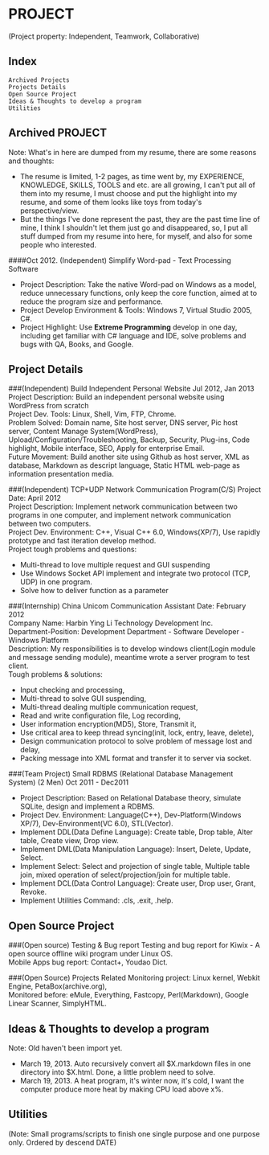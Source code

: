PROJECT
========================================================
(Project property: Independent, Teamwork, Collaborative)


Index
-----------------------------------------
    Archived Projects
    Projects Details
    Open Source Project
    Ideas & Thoughts to develop a program
    Utilities




Archived PROJECT
------------------------------------------------------------------------------------
Note: What's in here are dumped from my resume, there are some reasons and thoughts:   
* The resume is limited, 1-2 pages, as time went by, my EXPERIENCE, KNOWLEDGE, SKILLS, TOOLS and etc. are all growing, I can't put all of them into my resume, I must choose and put the highlight into my resume, and some of them looks like toys from today's perspective/view.   
* But the things I've done represent the past, they are the past time line of mine, I think I shouldn't let them just go and disappeared, so, I put all stuff dumped from my resume into here, for myself, and also for some people who interested.  

####Oct 2012. (Independent) Simplify Word-pad - Text Processing Software
* Project Description: Take the native Word-pad on Windows as a model, reduce unnecessary functions, only keep the core function, aimed at to reduce the program size and performance.   
* Project Develop Environment & Tools: Windows 7, Virtual Studio 2005, C#.   
* Project Highlight: Use __Extreme Programming__ develop in one day, including get familiar with C# language and IDE, solve problems and bugs with QA, Books, and Google.   


Project Details
----------------
###(Independent) Build Independent Personal Website Jul 2012, Jan 2013
Project Description: Build an independent personal website using WordPress from scratch  
Project Dev. Tools: Linux, Shell, Vim, FTP, Chrome.  
Problem Solved: Domain name, Site host server, DNS server, Pic host server, Content Manage System(WordPress), Upload/Configuration/Troubleshooting, Backup, Security, Plug-ins, Code highlight, Mobile interface, SEO, Apply for enterprise Email.  
Future Movement: Build another site using Github as host server, XML as database, Markdown as descript language, Static HTML web-page as information presentation media.   

###(Independent) TCP+UDP Network Communication Program(C/S)
Project Date: April 2012  
Project Description: Implement network communication between two programs in one computer, and implement network communication between two computers.  
Project Dev. Environment: C++, Visual C++ 6.0, Windows(XP/7), Use rapidly prototype and fast iteration develop method.  
Project tough problems and questions:  
* Multi-thread to love multiple request and GUI suspending  
* Use Windows Socket API implement and integrate two protocol (TCP, UDP) in one program.  
* Solve how to deliver function as a parameter   

###(Internship) China Unicom Communication Assistant
Date: February 2012  
Company Name: Harbin Ying Li Technology Development Inc.  
Department-Position: Development Department - Software Developer - Windows Platform  
Description: My responsibilities is to develop windows client(Login module and message sending module), meantime wrote a server program to test client.   
Tough problems & solutions:  
* Input checking and processing,   
* Multi-thread to solve GUI suspending,   
* Multi-thread dealing multiple communication request,   
* Read and write configuration file, Log recording,   
* User information encryption(MD5), Store, Transmit it,   
* Use critical area to keep thread syncing(init, lock, entry, leave, delete),   
* Design communication protocol to solve problem of message lost and delay,   
* Packing message into XML format and transfer it to server via socket.   

###(Team Project) Small RDBMS (Relational Database Management System) (2 Men) Oct 2011 - Dec2011
* Project Description: Based on Relational Database theory, simulate SQLite, design and implement a RDBMS.  
* Project Dev. Environment: Language(C++), Dev-Platform(Windows XP/7), Dev-Environment(VC 6.0), STL(Vector).   
* Implement DDL(Data Define Language): Create table, Drop table, Alter table, Create view, Drop view.  
* Implement DML(Data Manipulation Language): Insert, Delete, Update, Select.   
* Implement Select: Select and projection of single table, Multiple table join, mixed operation of select/projection/join for multiple table.   
* Implement DCL(Data Control Language): Create user, Drop user, Grant, Revoke.   
* Implement Utilities Command: .cls, .exit, .help.   


Open Source Project
--------------------
###(Open source) Testing & Bug report
Testing and bug report for Kiwix - A open source offline wiki program under Linux OS.   
Mobile Apps bug report: Contact+, Youdao Dict.  

###(Open Source) Projects Related
Monitoring project: Linux kernel, Webkit Engine, PetaBox(archive.org),  
Monitored before: eMule, Everything, Fastcopy, Perl(Markdown), Google Linear Scanner, SimplyHTML.  


Ideas & Thoughts to develop a program
--------------------------------------
Note: Old haven't been import yet.  
* March 19, 2013. Auto recursively convert all $X.markdown files in one directory into $X.html. Done, a little problem need to solve.  
* March 19, 2013. A heat program, it's winter now, it's cold, I want the computer produce more heat by making CPU load above x%.  

Utilities
---------
(Note: Small programs/scripts to finish one single purpose and one purpose only. Ordered by descend DATE)  




